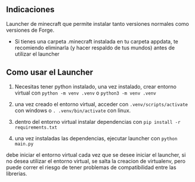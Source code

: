 ## Indicaciones
Launcher de minecraft que permite instalar tanto versiones normales como versiones de Forge.
- Si tienes una carpeta .minecraft instalada en tu carpeta appdata, te recomiendo eliminarla (y hacer respaldo de tus mundos) antes de utilizar el launcher

## Como usar el Launcher
1) Necesitas tener python instalado, una vez instalado, crear entorno virtual con `python -m venv .venv` o `python3 -m venv .venv`

2) una vez creado el entorno virtual, acceder con `.venv/scripts/activate` con windows o `. .venv/bin/activate` con linux.

3) dentro del entorno virtual instalar dependencias con `pip install -r requirements.txt`

4) una vez instaladas las dependencias, ejecutar launcher con `python main.py`

debe iniciar el entorno virtual cada vez que se desee iniciar el launcher, si no desea utilizar el entorno virtual, se salta la creacion de virtualenv, pero puede correr el riesgo de tener problemas de compatibilidad entre las librerias.
